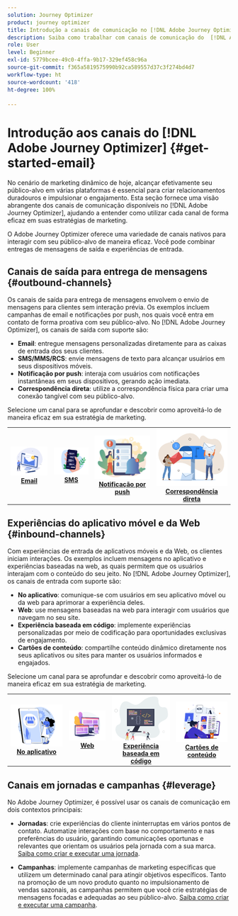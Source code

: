 ```yaml
---
solution: Journey Optimizer
product: journey optimizer
title: Introdução a canais de comunicação no [!DNL Adobe Journey Optimizer]
description: Saiba como trabalhar com canais de comunicação do  [!DNL Adobe Journey Optimizer] .
role: User
level: Beginner
exl-id: 5779bcee-49c0-4ffa-9b17-329ef458c96a
source-git-commit: f365a5819575990b92ca589557d37c3f274bd4d7
workflow-type: ht
source-wordcount: '418'
ht-degree: 100%

---
```


# Introdução aos canais do [!DNL Adobe Journey Optimizer] {#get-started-email}

No cenário de marketing dinâmico de hoje, alcançar efetivamente seu público-alvo em várias plataformas é essencial para criar relacionamentos duradouros e impulsionar o engajamento. Esta seção fornece uma visão abrangente dos canais de comunicação disponíveis no [!DNL Adobe Journey Optimizer], ajudando a entender como utilizar cada canal de forma eficaz em suas estratégias de marketing.

O Adobe Journey Optimizer oferece uma variedade de canais nativos para interagir com seu público-alvo de maneira eficaz. Você pode combinar entregas de mensagens de saída e experiências de entrada.

## Canais de saída para entrega de mensagens {#outbound-channels}

Os canais de saída para entrega de mensagens envolvem o envio de mensagens para clientes sem interação prévia. Os exemplos incluem campanhas de email e notificações por push, nos quais você entra em contato de forma proativa com seu público-alvo. No [!DNL Adobe Journey Optimizer], os canais de saída com suporte são:

* **Email**: entregue mensagens personalizadas diretamente para as caixas de entrada dos seus clientes.
* **SMS/MMS/RCS**: envie mensagens de texto para alcançar usuários em seus dispositivos móveis.
* **Notificação por push**: interaja com usuários com notificações instantâneas em seus dispositivos, gerando ação imediata.
* **Correspondência direta**: utilize a correspondência física para criar uma conexão tangível com seu público-alvo.

Selecione um canal para se aprofundar e descobrir como aproveitá-lo de maneira eficaz em sua estratégia de marketing.

<table style="table-layout:fixed"><tr style="border: 0;">
<td><a href="../email/get-started-email.md"><img alt="email" src="assets/do-not-localize/email.png"></a>
<div align="center"><a href="../email/get-started-email.md"><strong>Email</strong></a></div></td>
<td><a href="../sms/get-started-sms.md"><img alt="SMS" src="assets/do-not-localize/sms.png"></a>
<div align="center"><a href="../sms/get-started-sms.md"><strong>SMS</strong></a></div></td>
<td><a href="../push/get-started-push.md"><img alt="push" src="assets/do-not-localize/push.png"></a>
<div align="center"><a href="../push/get-started-push.md"><strong>Notificação por push</strong></a></div></td>
<td><a href="../direct-mail/get-started-direct-mail.md"><img alt="Correspondência direta" src="assets/do-not-localize/direct-mail.jpg"></a>
<div align="center"><a href="../direct-mail/get-started-direct-mail.md"><strong>Correspondência direta</strong></a></div></td>
</tr></table>

## Experiências do aplicativo móvel e da Web {#inbound-channels}

Com experiências de entrada de aplicativos móveis e da Web, os clientes iniciam interações. Os exemplos incluem mensagens no aplicativo e experiências baseadas na web, as quais permitem que os usuários interajam com o conteúdo do seu jeito. No [!DNL Adobe Journey Optimizer], os canais de entrada com suporte são:

* **No aplicativo**: comunique-se com usuários em seu aplicativo móvel ou da web para aprimorar a experiência deles.
* **Web**: use mensagens baseadas na web para interagir com usuários que navegam no seu site.
* **Experiência baseada em código**: implemente experiências personalizadas por meio de codificação para oportunidades exclusivas de engajamento.
* **Cartões de conteúdo**: compartilhe conteúdo dinâmico diretamente nos seus aplicativos ou sites para manter os usuários informados e engajados.

Selecione um canal para se aprofundar e descobrir como aproveitá-lo de maneira eficaz em sua estratégia de marketing.

<table style="table-layout:fixed"><tr style="border: 0;">
<td><a href="../in-app/get-started-in-app.md"><img alt="No aplicativo" src="assets/do-not-localize/inapp.jpg"></a>
<div align="center"><a href="../in-app/get-started-in-app.md"><strong>No aplicativo</strong></a></div></td>
<td><a href="../web/get-started-web.md"><img alt="Web" src="assets/do-not-localize/web.jpg"></a>
<div align="center"><a href="../web/get-started-web.md"><strong>Web</strong></a></div></td>
<td><a href="../code-based/get-started-code-based.md"><img alt="Experiência baseada em código" src="assets/do-not-localize/code.png"></a>
<div align="center"><a href="../code-based/get-started-code-based.md"><strong>Experiência baseada em código</strong></a></div></td>
<td><a href="../content-card/get-started-content-card.md"><img alt="Cartões de conteúdo" src="assets/do-not-localize/cards.png"></a>
<div align="center"><a href="../content-card/get-started-content-card.md"><strong>Cartões de conteúdo</strong></a></div></td>
</tr></table>


## Canais em jornadas e campanhas {#leverage}

No Adobe Journey Optimizer, é possível usar os canais de comunicação em dois contextos principais:

* **Jornadas**: crie experiências do cliente ininterruptas em vários pontos de contato. Automatize interações com base no comportamento e nas preferências do usuário, garantindo comunicações oportunas e relevantes que orientam os usuários pela jornada com a sua marca. [Saiba como criar e executar uma jornada](../building-journeys/journey-gs.md).

* **Campanhas**: implemente campanhas de marketing específicas que utilizem um determinado canal para atingir objetivos específicos. Tanto na promoção de um novo produto quanto no impulsionamento de vendas sazonais, as campanhas permitem que você crie estratégias de mensagens focadas e adequadas ao seu público-alvo. [Saiba como criar e executar uma campanha](../campaigns/get-started-with-campaigns.md).
